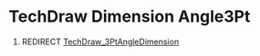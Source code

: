 # TechDraw Dimension Angle3Pt
1.  REDIRECT [TechDraw\_3PtAngleDimension](TechDraw_3PtAngleDimension.md)
